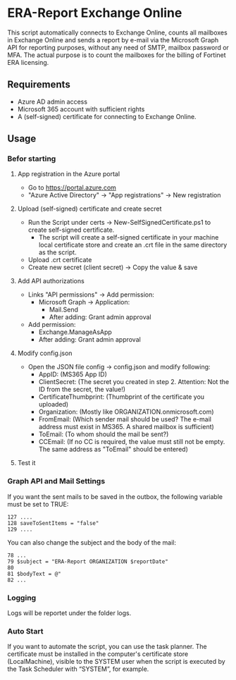 # ERA-Report Exchange Online

This script automatically connects to Exchange Online, counts all mailboxes in Exchange Online and sends a report by e-mail via the Microsoft Graph API for reporting purposes, without any need of SMTP, mailbox password or MFA. The actual purpose is to count the mailboxes for the billing of Fortinet ERA licensing. 

## Requirements

- Azure AD admin access
- Microsoft 365 account with sufficient rights
- A (self-signed) certificate for connecting to Exchange Online.

## Usage
### Befor starting

1. App registration in the Azure portal
   - Go to https://portal.azure.com
   - "Azure Active Directory" → "App registrations" → New registration

2. Upload (self-signed) certificate and create secret
   - Run the Script under certs -> New-SelfSignedCertificate.ps1 to create self-signed certificate.
     - The script will create a self-signed certificate in your machine local certificate store and create an .crt file in the same directory as the script.
   - Upload .crt certificate
   - Create new secret (client secret) -> Copy the value & save

3. Add API authorizations
   - Links "API permissions" -> Add permission:
     - Microsoft Graph → Application:
       - Mail.Send
       - After adding: Grant admin approval
    - Add permission:
      - Exchange.ManageAsApp
      - After adding: Grant admin approval

4. Modify config.json
   - Open the JSON file config -> config.json and modify following:
     - AppID: (MS365 App ID)
     - ClientSecret: (The secret you created in step 2. Attention: Not the ID from the secret, the value!)
     - CertificateThumbprint: (Thumbprint of the certificate you uploaded)
     - Organization: (Mostly like ORGANIZATION.onmicrosoft.com)
     - FromEmail: (Which sender mail should be used? The e-mail address must exist in MS365. A shared mailbox is sufficient)
     - ToEmail: (To whom should the mail be sent?)
     - CCEmail: (If no CC is required, the value must still not be empty. The same address as "ToEmail" should be entered)

5. Test it

### Graph API and Mail Settings

If you want the sent mails to be saved in the outbox, the following variable must be set to TRUE:

    127 ....
    128 saveToSentItems = "false"
    129 ....

You can also change the subject and the body of the mail:

    78 ...
    79 $subject = "ERA-Report ORGANIZATION $reportDate"
    80 
    81 $bodyText = @"
    82 ...

### Logging

Logs will be reportet under the folder logs.
  
### Auto Start

If you want to automate the script, you can use the task planner. The certificate must be installed in the computer's certificate store (LocalMachine), visible to the SYSTEM user when the script is executed by the Task Scheduler with “SYSTEM”, for example.
